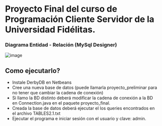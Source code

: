 # Proyecto Final del curso de Programación Cliente Servidor de la Universidad Fidélitas.

### Diagrama Entidad - Relación (MySql Designer)
![image](https://user-images.githubusercontent.com/26367496/113432445-9d67bc00-939a-11eb-9744-b90efb157260.png)

## Como ejecutarlo?

- Instale DerbyDB en Netbeans
- Cree una nueva base de datos (puede llamarla proyecto_preliminar para no tener que cambiar la cadena de conexión)
- Si llamo la BD distinto deberá modificar la cadena de conexión a la BD en Connection.java en el paquete proyecto_final.
- Creada la base de datos deberá ejecutar el los queries encontrados en el archivo TABLES2.1.txt
- Ejecutar el programa e iniciar sesión con el usuario y clave: admin.
